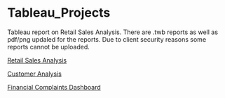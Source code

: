 # Tableau_Projects
Tableau report on Retail Sales Analysis.
There are .twb reports as well as pdf/png updaled for the reports. Due to client security reasons some reports cannot be uploaded. 

[Retail Sales Analysis](https://github.com/SuvarnaDalin/Tableau_Projects/blob/main/Retail_Sales_Analysis.pdf)


[Customer Analysis](https://github.com/SuvarnaDalin/Tableau_Projects/blob/main/Consumer%20Analysis%20Dashboard/Customer_Analysis_Dashboard.png)


[Financial Complaints Dashboard](https://github.com/SuvarnaDalin/Tableau_Projects/blob/main/Financial%20Complaints%20Dashboard/Financial_Complaints_Dashboard.png)
